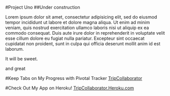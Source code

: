 #Project Uno
##Under construction

Lorem ipsum dolor sit amet, consectetur adipisicing elit, sed do eiusmod tempor incididunt ut labore et dolore magna aliqua. Ut enim ad minim veniam, quis nostrud exercitation ullamco laboris nisi ut aliquip ex ea commodo consequat. Duis aute irure dolor in reprehenderit in voluptate velit esse cillum dolore eu fugiat nulla pariatur. Excepteur sint occaecat cupidatat non proident, sunt in culpa qui officia deserunt mollit anim id est laborum.

It will be sweet.

and great

#Keep Tabs on My Progress with Pivotal Tracker
[TripCollaborator](https://www.pivotaltracker.com/s/projects/1048054)

#Check Out My App on Heroku!
[TripCollaborator.Heroku.com](https://tripcollaborator.herokuapp.com)

